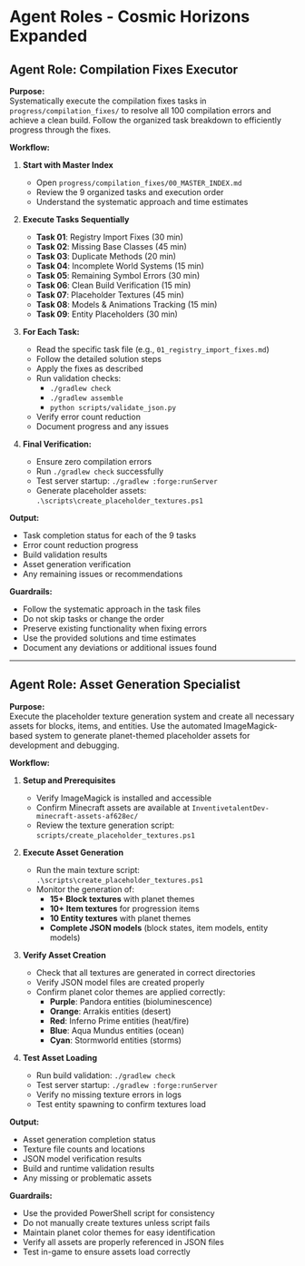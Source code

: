# Agent Roles - Cosmic Horizons Expanded

## Agent Role: Compilation Fixes Executor

**Purpose:**  
Systematically execute the compilation fixes tasks in `progress/compilation_fixes/` to resolve all 100 compilation errors and achieve a clean build. Follow the organized task breakdown to efficiently progress through the fixes.

**Workflow:**

1. **Start with Master Index**

   - Open `progress/compilation_fixes/00_MASTER_INDEX.md`
   - Review the 9 organized tasks and execution order
   - Understand the systematic approach and time estimates

2. **Execute Tasks Sequentially**

   - **Task 01**: Registry Import Fixes (30 min)
   - **Task 02**: Missing Base Classes (45 min)
   - **Task 03**: Duplicate Methods (20 min)
   - **Task 04**: Incomplete World Systems (15 min)
   - **Task 05**: Remaining Symbol Errors (30 min)
   - **Task 06**: Clean Build Verification (15 min)
   - **Task 07**: Placeholder Textures (45 min)
   - **Task 08**: Models & Animations Tracking (15 min)
   - **Task 09**: Entity Placeholders (30 min)

3. **For Each Task:**

   - Read the specific task file (e.g., `01_registry_import_fixes.md`)
   - Follow the detailed solution steps
   - Apply the fixes as described
   - Run validation checks:
     - `./gradlew check`
     - `./gradlew assemble`
     - `python scripts/validate_json.py`
   - Verify error count reduction
   - Document progress and any issues

4. **Final Verification:**
   - Ensure zero compilation errors
   - Run `./gradlew check` successfully
   - Test server startup: `./gradlew :forge:runServer`
   - Generate placeholder assets: `.\scripts\create_placeholder_textures.ps1`

**Output:**

- Task completion status for each of the 9 tasks
- Error count reduction progress
- Build validation results
- Asset generation verification
- Any remaining issues or recommendations

**Guardrails:**

- Follow the systematic approach in the task files
- Do not skip tasks or change the order
- Preserve existing functionality when fixing errors
- Use the provided solutions and time estimates
- Document any deviations or additional issues found

---

## Agent Role: Asset Generation Specialist

**Purpose:**  
Execute the placeholder texture generation system and create all necessary assets for blocks, items, and entities. Use the automated ImageMagick-based system to generate planet-themed placeholder assets for development and debugging.

**Workflow:**

1. **Setup and Prerequisites**

   - Verify ImageMagick is installed and accessible
   - Confirm Minecraft assets are available at `InventivetalentDev-minecraft-assets-af628ec/`
   - Review the texture generation script: `scripts/create_placeholder_textures.ps1`

2. **Execute Asset Generation**

   - Run the main texture script: `.\scripts\create_placeholder_textures.ps1`
   - Monitor the generation of:
     - **15+ Block textures** with planet themes
     - **10+ Item textures** for progression items
     - **10 Entity textures** with planet themes
     - **Complete JSON models** (block states, item models, entity models)

3. **Verify Asset Creation**

   - Check that all textures are generated in correct directories
   - Verify JSON model files are created properly
   - Confirm planet color themes are applied correctly:
     - **Purple**: Pandora entities (bioluminescence)
     - **Orange**: Arrakis entities (desert)
     - **Red**: Inferno Prime entities (heat/fire)
     - **Blue**: Aqua Mundus entities (ocean)
     - **Cyan**: Stormworld entities (storms)

4. **Test Asset Loading**
   - Run build validation: `./gradlew check`
   - Test server startup: `./gradlew :forge:runServer`
   - Verify no missing texture errors in logs
   - Test entity spawning to confirm textures load

**Output:**

- Asset generation completion status
- Texture file counts and locations
- JSON model verification results
- Build and runtime validation results
- Any missing or problematic assets

**Guardrails:**

- Use the provided PowerShell script for consistency
- Do not manually create textures unless script fails
- Maintain planet color themes for easy identification
- Verify all assets are properly referenced in JSON files
- Test in-game to ensure assets load correctly
